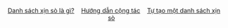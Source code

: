 <p align="center">
	<a href="awesome.md">Danh sách xịn sò là gì?</a>&nbsp;&nbsp;&nbsp;
	<a href="contributing.md">Hướng dẫn cộng tác</a>&nbsp;&nbsp;&nbsp;
	<a href="create-list.md">Tự tạo một danh sách xịn sò</a>&nbsp;&nbsp;&nbsp;
</p>

<br>
